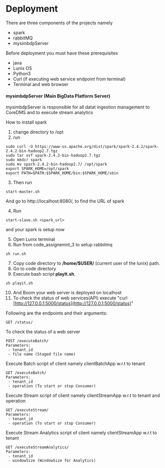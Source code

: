 # Deployment

There are three components of the projects namely

* spark
* rabbitMQ
* mysimbdpServer

Before deployment you must have these prerequisites

* java
* Lunix OS
* Python3
* Curl (if executing web service endpoint from terminal)
*  Terminal and web browser


#### mysimbdpServer (Main BigData Platform Server)

mysimbdpServer is responsible for all datat ingestion management to CoreDMS and to execute stream analytics

How to install spark
1) change directory to /opt
2) run
```commandline
sudo curl -O https://www-us.apache.org/dist/spark/spark-2.4.2/spark-2.4.2-bin-hadoop2.7.tgz
sudo tar xvf spark-2.4.2-bin-hadoop2.7.tgz
sudo mkdir spark
sudo mv spark-2.4.2-bin-hadoop2.7/ /opt/spark 
export SPARK_HOME=/opt/spark
export PATH=$PATH:$SPARK_HOME/bin:$SPARK_HOME/sbin
```
3) Then run
```commandline
start-master.sh 
```

And go to http://localhost:8080/, to find the URL of spark

4) Run
```commandline
start-slave.sh <spark_url>
```

and your spark is setup now

5) Open Lunix terminal
6) Run from code_assignemnt_3 to setup rabbitmq
```commandline
sh run.sh
```
7) Copy code directory to **/home/$USER/** (current user of the lunix) path.
8) Go to code directory
9) Execute bash script **playIt.sh**.
```commandline
sh playit.sh
```
10) And Boom your web server is deployed on localhost
11) To check the status of web services(API) execute "curl [http://127.0.0.1:5000/status](http://127.0.0.1:5000/status)"

Following are the endpoints and their arguments:

```
GET /status/
```
To check the status of a web server

```
POST /executeBatch/
Parameters:
 - tenant_id
 - file name (Staged file name)
```
Execute Batch script of client namely clientBatchApp w.r.t to tenant


```
GET /executeBatch/
Parameters:
 - tenant_id
 - operation (To start or stop Consumer)
```
Execute Stream script of client namely clientStreamApp w.r.t to tenant and operation

```
GET /executeStream/
Parameters:
 - tenant_id
 - operation (To start or stop Consumer)
```

Execute Stream Analytics script of client namely clientStreamApp w.r.t to tenant

```
GET /executeStreamAnalytics/
Parameters:
 - tenant_id
 - windowSize (WindowSize for Analytics)
```

